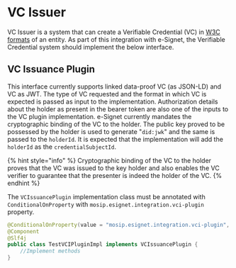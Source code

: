 # VC Issuer

VC Issuer is a system that can create a Verifiable Credential (VC) in [W3C formats](https://www.w3.org/TR/vc-data-model/) of an entity. As part of this integration with e-Signet, the Verifiable Credential system should implement the below interface.

## VC Issuance Plugin

This interface currently supports linked data-proof VC (as JSON-LD) and VC as JWT. The type of VC requested and the format in which VC is expected is passed as input to the implementation. Authorization details about the holder as present in the bearer token are also one of the inputs to the VC plugin implementation. e-Signet currently mandates the cryptographic binding of the VC to the holder. The public key proved to be possessed by the holder is used to generate "`did:jwk`" and the same is passed to the `holderId`. It is expected that the implementation will add the `holderId` as the `credentialSubjectId`.

{% hint style="info" %}
Cryptographic binding of the VC to the holder proves that the VC was issued to the key holder and also enables the VC verifier to guarantee that the presenter is indeed the holder of the VC.
{% endhint %}

The `VCIssuancePlugin` implementation class must be annotated with `ConditionalOnProperty` with `mosip.esignet.integration.vci-plugin` property.

```java
@ConditionalOnProperty(value = "mosip.esignet.integration.vci-plugin", havingValue = "TestVCIPluginImpl")
@Component
@Slf4j
public class TestVCIPluginImpl implements VCIssuancePlugin {
	//Implement methods
}
```
